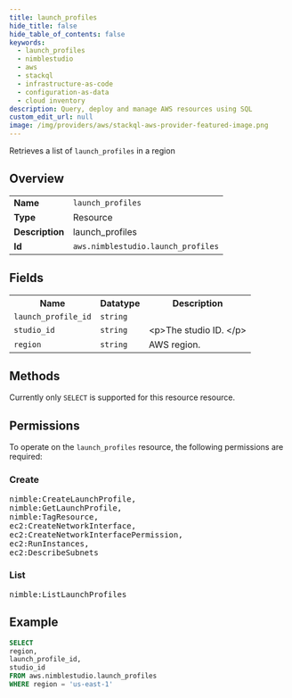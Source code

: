 ```yaml
---
title: launch_profiles
hide_title: false
hide_table_of_contents: false
keywords:
  - launch_profiles
  - nimblestudio
  - aws
  - stackql
  - infrastructure-as-code
  - configuration-as-data
  - cloud inventory
description: Query, deploy and manage AWS resources using SQL
custom_edit_url: null
image: /img/providers/aws/stackql-aws-provider-featured-image.png
---
```

Retrieves a list of <code>launch_profiles</code> in a region

## Overview
<table><tbody>
<tr><td><b>Name</b></td><td><code>launch_profiles</code></td></tr>
<tr><td><b>Type</b></td><td>Resource</td></tr>
<tr><td><b>Description</b></td><td>launch_profiles</td></tr>
<tr><td><b>Id</b></td><td><code>aws.nimblestudio.launch_profiles</code></td></tr>
</tbody></table>

## Fields
<table><tbody>
<tr><th>Name</th><th>Datatype</th><th>Description</th></tr>
<tr><td><code>launch_profile_id</code></td><td><code>string</code></td><td></td></tr>
<tr><td><code>studio_id</code></td><td><code>string</code></td><td>&lt;p&gt;The studio ID. &lt;&#x2F;p&gt;</td></tr>
<tr><td><code>region</code></td><td><code>string</code></td><td>AWS region.</td></tr>

</tbody></table>

## Methods
Currently only <code>SELECT</code> is supported for this resource resource.

## Permissions

To operate on the <code>launch_profiles</code> resource, the following permissions are required:

### Create
<pre>
nimble:CreateLaunchProfile,
nimble:GetLaunchProfile,
nimble:TagResource,
ec2:CreateNetworkInterface,
ec2:CreateNetworkInterfacePermission,
ec2:RunInstances,
ec2:DescribeSubnets</pre>

### List
<pre>
nimble:ListLaunchProfiles</pre>


## Example
```sql
SELECT
region,
launch_profile_id,
studio_id
FROM aws.nimblestudio.launch_profiles
WHERE region = 'us-east-1'
```
